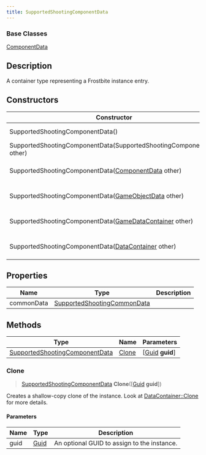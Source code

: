 ```yaml
---
title: SupportedShootingComponentData
---
```

### Base Classes

[ComponentData](/vext/ref/fb/componentdata/)

## Description

A container type representing a Frostbite instance entry.

## Constructors

| Constructor                                                                               | Description                                                                                                                                         |
| ----------------------------------------------------------------------------------------- | --------------------------------------------------------------------------------------------------------------------------------------------------- |
| SupportedShootingComponentData()                                                          | Create a new instance of this container type.                                                                                                       |
| SupportedShootingComponentData(SupportedShootingComponentData other)                      | Create a reference copy of an instance of the same type.                                                                                            |
| SupportedShootingComponentData([ComponentData](/vext/ref/fb/componentdata/) other)                      | Upcast an instance of type [ComponentData](/vext/ref/fb/componentdata/) to [SupportedShootingComponentData](/vext/ref/fb/supportedshootingcomponentdata/).                      |
| SupportedShootingComponentData([GameObjectData](/vext/ref/fb/gameobjectdata/) other)                    | Upcast an instance of type [GameObjectData](/vext/ref/fb/gameobjectdata/) to [SupportedShootingComponentData](/vext/ref/fb/supportedshootingcomponentdata/).                    |
| SupportedShootingComponentData([GameDataContainer](/vext/ref/fb/gamedatacontainer/) other)              | Upcast an instance of type [GameDataContainer](/vext/ref/fb/gamedatacontainer/) to [SupportedShootingComponentData](/vext/ref/fb/supportedshootingcomponentdata/).              |
| SupportedShootingComponentData([DataContainer](/vext/ref/shared/class/datacontainer) other) | Upcast an instance of type [DataContainer](/vext/ref/shared/class/datacontainer) to [SupportedShootingComponentData](/vext/ref/fb/supportedshootingcomponentdata/). |

## Properties

| Name       | Type                                                       | Description |
| ---------- | ---------------------------------------------------------- | ----------- |
| commonData | [SupportedShootingCommonData](/vext/ref/fb/supportedshootingcommondata/) |             |

## Methods

| Type                                                             | Name            | Parameters                                     |
| ---------------------------------------------------------------- | --------------- | ---------------------------------------------- |
| [SupportedShootingComponentData](/vext/ref/fb/supportedshootingcomponentdata/) | [Clone](#clone) | \[[Guid](/vext/ref/shared/class/guid) **guid**\] |

### Clone

> [SupportedShootingComponentData](/vext/ref/fb/supportedshootingcomponentdata/) **Clone**(\[[Guid](/vext/ref/shared/class/guid) **guid**\])

Creates a shallow-copy clone of the instance. Look at [DataContainer::Clone](/vext/ref/shared/class/datacontainer#clone) for more details.

#### Parameters

| Name | Type         | Description                                 |
| ---- | ------------ | ------------------------------------------- |
| guid | [Guid](/vext/ref/shared/class/guid/) | An optional GUID to assign to the instance. |
